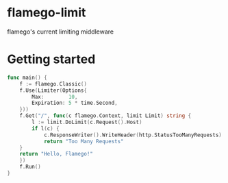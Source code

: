 # flamego-limit
flamego's current limiting middleware
# Getting started
```go
func main() {
	f := flamego.Classic()
	f.Use(Limiter(Options{
		Max:        10, 
		Expiration: 5 * time.Second,
	}))
	f.Get("/", func(c flamego.Context, limit Limit) string {
		l := limit.DoLimit(c.Request().Host)
		if l(c) {
			c.ResponseWriter().WriteHeader(http.StatusTooManyRequests)
			return "Too Many Requests"
    }
	return "Hello, Flamego!"
	})
	f.Run()
}
```